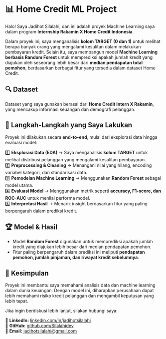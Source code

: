 


# 📊 Home Credit ML Project  
Halo! Saya Jadihot Silalahi, dan ini adalah proyek Machine Learning saya dalam program **Internship Rakamin X Home Credit Indonesia**.  

Dalam proyek ini, saya menganalisis **kolom TARGET (0 dan 1)** untuk melihat berapa banyak orang yang mengalami kesulitan dalam melakukan pembayaran kredit. Selain itu, saya membangun model **Machine Learning berbasis Random Forest** untuk memprediksi apakah jumlah kredit yang diajukan oleh seseorang lebih besar dari **median pendapatan total pemohon**, berdasarkan berbagai fitur yang tersedia dalam dataset Home Credit.  

## 🔍 Dataset  
Dataset yang saya gunakan berasal dari **Home Credit Intern X Rakamin**, yang mencakup informasi keuangan dan demografi pelanggan.  

## 🚀 Langkah-Langkah yang Saya Lakukan  
Proyek ini dilakukan secara **end-to-end**, mulai dari eksplorasi data hingga evaluasi model:  

1️⃣ **Eksplorasi Data (EDA)** → Saya menganalisis **kolom TARGET** untuk melihat distribusi pelanggan yang mengalami kesulitan pembayaran.  
2️⃣ **Preprocessing & Cleaning** → Menangani nilai yang hilang, encoding variabel kategori, dan standarisasi data.  
3️⃣ **Pemodelan Machine Learning** → Menggunakan **Random Forest** sebagai model utama.  
4️⃣ **Evaluasi Model** → Menggunakan metrik seperti **accuracy, F1-score, dan ROC-AUC** untuk menilai performa model.  
5️⃣ **Interpretasi Hasil** → Menarik insight berdasarkan fitur yang paling berpengaruh dalam prediksi kredit.  

## 🏆 Model & Hasil  
- Model **Random Forest** digunakan untuk memprediksi apakah jumlah kredit yang diajukan lebih besar dari median pendapatan pemohon.  
- Fitur paling berpengaruh dalam prediksi ini meliputi **pendapatan pemohon, jumlah pinjaman, dan riwayat kredit sebelumnya**.  

## 📝 Kesimpulan  
Proyek ini membantu saya memahami analisis data dan machine learning dalam dunia keuangan. Dengan model ini, diharapkan perusahaan dapat lebih memahami risiko kredit pelanggan dan mengambil keputusan yang lebih tepat.  

Jika ingin berdiskusi lebih lanjut, silakan hubungi saya:  

🔗 **LinkedIn:** [linkedin.com/in/jadihotsilalahi](https://linkedin.com/in/jadihotsilalahi)  
🔗 **GitHub:** [github.com/Silalahidev](https://github.com/Silalahidev)  
📧 **Email:** jadihotsilalahi@gmail.com  
